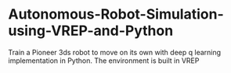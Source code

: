 # Autonomous-Robot-Simulation-using-VREP-and-Python
Train a Pioneer 3ds robot to move on its own with deep q learning implementation in Python. The environment is built in VREP
